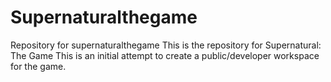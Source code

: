 # Supernaturalthegame
Repository for supernaturalthegame
This is the repository for Supernatural: The Game
This is an initial attempt to create a public/developer workspace for the game.
